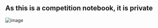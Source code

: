 ## As this is a competition notebook, it is private

![image](https://github.com/user-attachments/assets/4a3aea02-f448-41a3-b990-11c3b666dd17)
